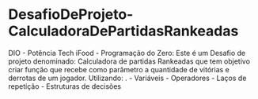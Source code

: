 # DesafioDeProjeto-CalculadoraDePartidasRankeadas
DIO - Potência Tech iFood - Programação do Zero: Este é um Desafio de projeto denominado: Calculadora de partidas Rankeadas que tem objetivo criar função que recebe como parâmetro a quantidade de vitórias e derrotas de um jogador.  Utilizando: . - Variáveis - Operadores - Laços de repetição - Estruturas de decisões

